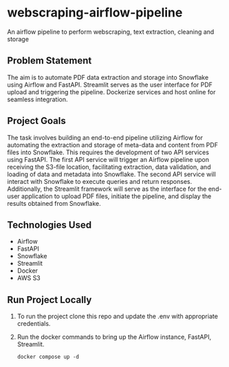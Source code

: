 # webscraping-airflow-pipeline
An airflow pipeline to perform webscraping, text extraction, cleaning and storage

## Problem Statement
The aim is to automate PDF data extraction and storage into Snowflake using Airflow and FastAPI. Streamlit serves as the user interface for PDF upload and triggering the pipeline. Dockerize services and host online for seamless integration.

## Project Goals
The task involves building an end-to-end pipeline utilizing Airflow for automating the extraction and storage of meta-data and content from PDF files into Snowflake. This requires the development of two API services using FastAPI. The first API service will trigger an Airflow pipeline upon receiving the S3-file location, facilitating extraction, data validation, and loading of data and metadata into Snowflake. The second API service will interact with Snowflake to execute queries and return responses. Additionally, the Streamlit framework will serve as the interface for the end-user application to upload PDF files, initiate the pipeline, and display the results obtained from Snowflake.

## Technologies Used
- Airflow
- FastAPI
- Snowflake
- Streamlit
- Docker
- AWS S3

## Run Project Locally

1. To run the project clone this repo and update the .env with appropriate credentials.

2. Run the docker commands to bring up the Airflow instance, FastAPI, Streamlit.

   ```
   docker compose up -d
   ```

